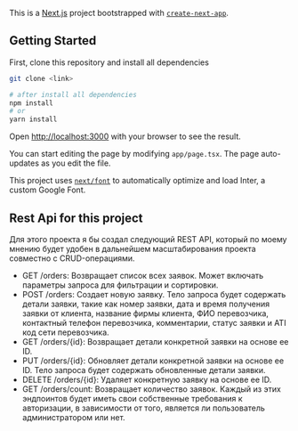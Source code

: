 This is a [Next.js](https://nextjs.org/) project bootstrapped with [`create-next-app`](https://github.com/vercel/next.js/tree/canary/packages/create-next-app).

## Getting Started

First, clone this repository and install all dependencies

```bash
git clone <link>
```
```bash
# after install all dependencies
npm install
# or
yarn install
```
Open [http://localhost:3000](http://localhost:3000) with your browser to see the result.

You can start editing the page by modifying `app/page.tsx`. The page auto-updates as you edit the file.

This project uses [`next/font`](https://nextjs.org/docs/basic-features/font-optimization) to automatically optimize and load Inter, a custom Google Font.

## Rest Api for this project
Для этого проекта я бы создал следующий REST API, который по моему мнению будет удобен в дальнейшем масштабирования проекта совместно с CRUD-операциями.

- GET /orders: Возвращает список всех заявок. Может включать параметры запроса для фильтрации и сортировки.
- POST /orders: Создает новую заявку. Тело запроса будет содержать детали заявки, такие как номер заявки, дата и время получения заявки от клиента, название фирмы клиента, ФИО перевозчика, контактный телефон перевозчика, комментарии, статус заявки и ATI код сети перевозчика.
- GET /orders/{id}: Возвращает детали конкретной заявки на основе ее ID.
- PUT /orders/{id}: Обновляет детали конкретной заявки на основе ее ID. Тело запроса будет содержать обновленные детали заявки.
- DELETE /orders/{id}: Удаляет конкретную заявку на основе ее ID.
- GET /orders/count: Возвращает количество заявок.
Каждый из этих эндпоинтов будет иметь свои собственные требования к авторизации, в зависимости от того, является ли пользователь администратором или нет.
